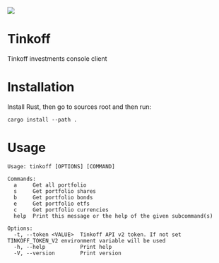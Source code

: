 [![](https://tokei.rs/b1/github/aegoroff/tinkoff?category=code)](https://github.com/XAMPPRocky/tokei)

# Tinkoff
Tinkoff investments console client

# Installation
Install Rust, then go to sources root and then run:
```shell
cargo install --path .
```
# Usage
```
Usage: tinkoff [OPTIONS] [COMMAND]

Commands:
  a     Get all portfolio
  s     Get portfolio shares
  b     Get portfolio bonds
  e     Get portfolio etfs
  c     Get portfolio currencies
  help  Print this message or the help of the given subcommand(s)

Options:
  -t, --token <VALUE>  Tinkoff API v2 token. If not set TINKOFF_TOKEN_V2 environment variable will be used
  -h, --help           Print help
  -V, --version        Print version
```
